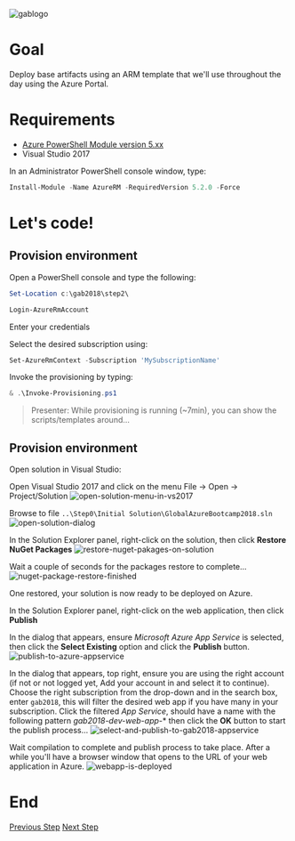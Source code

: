 ![gablogo][gablogo]
# Goal
Deploy base artifacts using an ARM template that we'll use throughout the day using the Azure Portal.

# Requirements
* [Azure PowerShell Module version 5.xx](https://github.com/Azure/azure-powershell/releases/tag/v5.2.0-January2018)
* Visual Studio 2017

In an Administrator PowerShell console window, type:
``` powershell
Install-Module -Name AzureRM -RequiredVersion 5.2.0 -Force
```

# Let's code!
## Provision environment
Open a PowerShell console and type the following:

``` powershell
Set-Location c:\gab2018\step2\

Login-AzureRmAccount
```

Enter your credentials

Select the desired subscription using:
``` powershell
Set-AzureRmContext -Subscription 'MySubscriptionName'
```

Invoke the provisioning by typing:
``` powershell
& .\Invoke-Provisioning.ps1
```

> Presenter: While provisioning is running (~7min), you can show the scripts/templates around...

## Provision environment
Open solution in Visual Studio:

Open Visual Studio 2017 and click on the menu File -> Open -> Project/Solution
![open-solution-menu-in-vs2017][open-solution-menu-in-vs2017]


Browse to file `..\Step0\Initial Solution\GlobalAzureBootcamp2018.sln`
![open-solution-dialog][open-solution-dialog]

In the Solution Explorer panel, right-click on the solution, then click **Restore NuGet Packages**
![restore-nuget-pakages-on-solution][restore-nuget-pakages-on-solution]

Wait a couple of seconds for the packages restore to complete...
![nuget-package-restore-finished][nuget-package-restore-finished]

One restored, your solution is now ready to be deployed on Azure.

In the Solution Explorer panel, right-click on the web application, then click **Publish**

In the dialog that appears, ensure *Microsoft Azure App Service* is selected, then click the **Select Existing** option and click the **Publish** button.
![publish-to-azure-appservice][publish-to-azure-appservice]

In the dialog that appears, top right, ensure you are using the right account (if not or not logged yet, Add your account in and select it to continue). Choose the right subscription from the drop-down and in the search box, enter `gab2018`, this will filter the desired web app if you have many in your subscription. Click the filtered *App Service*, should have a name with the following pattern *gab2018-dev-web-app-** then click the **OK** button to start the publish process...
![select-and-publish-to-gab2018-appservice][select-and-publish-to-gab2018-appservice]

Wait compilation to complete and publish process to take place. After a while you'll have a browser window that opens to the URL of your web application in Azure.
![webapp-is-deployed][webapp-is-deployed]

# End
[Previous Step](../Step1/README.md)
[Next Step](../Step3/README.md)

[gablogo]: ../media/logo-2018-500x444.png "Global Azure Bootcamp logo"
[open-solution-menu-in-vs2017]: media/open-solution-menu-in-vs2017.png "Open solution menu in Visual Studio 2017"
[open-solution-dialog]: media/open-solution-dialog.png "Open solution dialog"
[restore-nuget-pakages-on-solution]: media/restore-nuget-pakages-on-solution.png "Restore NuGet packages on solution"
[nuget-package-restore-finished]: media/nuget-package-restore-finished.png "NuGet packages restore completion"
[publish-to-azure-appservice]: media/publish-to-azure-appservice.png "Publish to Azure AppService"
[select-and-publish-to-gab2018-appservice]: media/select-and-publish-to-gab2018-appservice.png "Select App Service to publish to"
[webapp-is-deployed]: media/webapp-is-deployed.png "WebApp is now deployed"